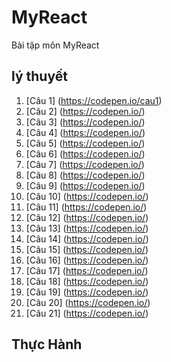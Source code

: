 # MyReact
Bài tập môn MyReact
## lý thuyết
1. [Câu 1] (https://codepen.io/cau1)
2. [Câu 2] (https://codepen.io/)
3. [Câu 3] (https://codepen.io/)
4. [Câu 4] (https://codepen.io/)
5. [Câu 5] (https://codepen.io/)
6. [Câu 6] (https://codepen.io/)
7. [Câu 7] (https://codepen.io/)
8. [Câu 8] (https://codepen.io/)
9. [Câu 9] (https://codepen.io/)
10. [Câu 10] (https://codepen.io/)
11. [Câu 11] (https://codepen.io/)
12. [Câu 12] (https://codepen.io/)
13. [Câu 13] (https://codepen.io/)
14. [Câu 14] (https://codepen.io/)
15. [Câu 15] (https://codepen.io/)
16. [Câu 16] (https://codepen.io/)
17. [Câu 17] (https://codepen.io/)
18. [Câu 18] (https://codepen.io/)
19. [Câu 19] (https://codepen.io/)
20. [Câu 20] (https://codepen.io/)
21. [Câu 21] (https://codepen.io/)
## Thực Hành

